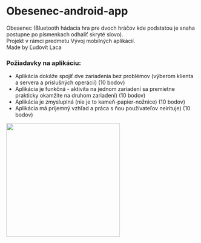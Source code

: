 # Obesenec-android-app
Obesenec (Bluetooth hádacia hra pre dvoch hráčov kde podstatou je snaha postupne po písmenkach odhaliť skryté slovo).<br />
Projekt v rámci predmetu Vývoj mobilných aplikácií.<br />
Made by Ľudovít Laca

### Požiadavky na aplikáciu:

- Aplikácia dokáže spojiť dve zariadenia bez problémov (výberom klienta a servera a príslušných operácií) (10 bodov)<br />
- Aplikácia je funkčná - aktivita na jednom zariadení sa premietne prakticky okamžite na druhom zariadení) (10 bodov)<br />
- Aplikácia je zmysluplná (nie je to kameň-papier-nožnice) (10 bodov)<br />
- Aplikácia má príjemný vzhľad a práca s ňou používateľov neirituje) (10 bodov)<br />

<img src="https://user-images.githubusercontent.com/38889174/57987505-8360b100-7a82-11e9-9aa8-ef56439fdb71.jpg" width="300">
